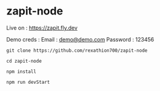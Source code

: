 # zapit-node

Live on : https://zapit.fly.dev

Demo creds :
Email : demo@demo.com
Password : 123456

```
git clone https://github.com/rexathion700/zapit-node

cd zapit-node

npm install

npm run devStart
```
